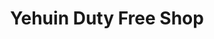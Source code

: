 ---
title: "Yehuin Duty Free Shop"
url: /rio-grande/yehuin-duty-free-shop/
shop: Einkaufszentrum
---